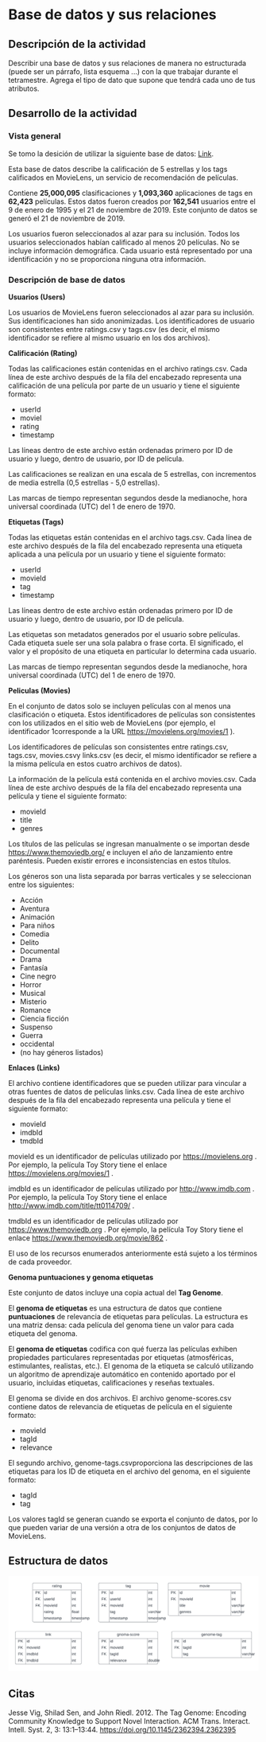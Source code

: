 # Base de datos y sus relaciones

## Descripción de la actividad

Describir una base de datos y sus relaciones de manera no estructurada (puede ser un párrafo, lista esquema ...) con la que trabajar durante el tetramestre. Agrega el tipo de dato que supone que tendrá cada uno de tus atributos.

## Desarrollo de la actividad

### Vista general

Se tomo la desición de utilizar la siguiente base de datos: [Link](https://grouplens.org/datasets/movielens/).

Esta base de datos describe la calificación de 5 estrellas y los tags calificados en MovieLens, un servicio de recomendación de películas.

Contiene **25,000,095** clasificaciones y **1,093,360** aplicaciones de tags en **62,423** películas. Estos datos fueron creados por **162,541** usuarios entre el 9 de enero de 1995 y el 21 de noviembre de 2019. Este conjunto de datos se generó el 21 de noviembre de 2019.

Los usuarios fueron seleccionados al azar para su inclusión. Todos los usuarios seleccionados habían calificado al menos 20 películas. No se incluye información demográfica. Cada usuario está representado por una identificación y no se proporciona ninguna otra información.

### Descripción de base de datos

**Usuarios (Users)**

Los usuarios de MovieLens fueron seleccionados al azar para su inclusión. Sus identificaciones han sido anonimizadas. Los identificadores de usuario son consistentes entre ratings.csv y tags.csv (es decir, el mismo identificador se refiere al mismo usuario en los dos archivos).

**Calificación (Rating)**

Todas las calificaciones están contenidas en el archivo ratings.csv. Cada línea de este archivo después de la fila del encabezado representa una calificación de una película por parte de un usuario y tiene el siguiente formato:

- userId
- movieI
- rating
- timestamp

Las líneas dentro de este archivo están ordenadas primero por ID de usuario y luego, dentro de usuario, por ID de película.

Las calificaciones se realizan en una escala de 5 estrellas, con incrementos de media estrella (0,5 estrellas - 5,0 estrellas).

Las marcas de tiempo representan segundos desde la medianoche, hora universal coordinada (UTC) del 1 de enero de 1970.

**Etiquetas (Tags)**

Todas las etiquetas están contenidas en el archivo tags.csv. Cada línea de este archivo después de la fila del encabezado representa una etiqueta aplicada a una película por un usuario y tiene el siguiente formato:

 - userId
 - movieId
 - tag
 - timestamp

Las líneas dentro de este archivo están ordenadas primero por ID de usuario y luego, dentro de usuario, por ID de película.

Las etiquetas son metadatos generados por el usuario sobre películas. Cada etiqueta suele ser una sola palabra o frase corta. El significado, el valor y el propósito de una etiqueta en particular lo determina cada usuario.

Las marcas de tiempo representan segundos desde la medianoche, hora universal coordinada (UTC) del 1 de enero de 1970.

**Peliculas (Movies)**

En el conjunto de datos solo se incluyen películas con al menos una clasificación o etiqueta. Estos identificadores de películas son consistentes con los utilizados en el sitio web de MovieLens (por ejemplo, el identificador 1corresponde a la URL https://movielens.org/movies/1 ). 

Los identificadores de películas son consistentes entre ratings.csv, tags.csv, movies.csvy links.csv (es decir, el mismo identificador se refiere a la misma película en estos cuatro archivos de datos).

La información de la película está contenida en el archivo movies.csv. Cada línea de este archivo después de la fila del encabezado representa una película y tiene el siguiente formato:

- movieId
- title
- genres

Los títulos de las películas se ingresan manualmente o se importan desde https://www.themoviedb.org/ e incluyen el año de lanzamiento entre paréntesis. Pueden existir errores e inconsistencias en estos títulos.

Los géneros son una lista separada por barras verticales y se seleccionan entre los siguientes:

- Acción
- Aventura
- Animación
- Para niños
- Comedia
- Delito
- Documental
- Drama
- Fantasía
- Cine negro
- Horror
- Musical
- Misterio
- Romance
- Ciencia ficción
- Suspenso
- Guerra
- occidental
- (no hay géneros listados)

**Enlaces (Links)**

El archivo contiene identificadores que se pueden utilizar para vincular a otras fuentes de datos de películas links.csv. Cada línea de este archivo después de la fila del encabezado representa una película y tiene el siguiente formato:

- movieId
- imdbId
- tmdbId

movieId es un identificador de películas utilizado por https://movielens.org . Por ejemplo, la película Toy Story tiene el enlace https://movielens.org/movies/1 .

imdbId es un identificador de películas utilizado por http://www.imdb.com . Por ejemplo, la película Toy Story tiene el enlace http://www.imdb.com/title/tt0114709/ .

tmdbId es un identificador de películas utilizado por https://www.themoviedb.org . Por ejemplo, la película Toy Story tiene el enlace https://www.themoviedb.org/movie/862 .

El uso de los recursos enumerados anteriormente está sujeto a los términos de cada proveedor.

**Genoma puntuaciones y genoma etiquetas**

Este conjunto de datos incluye una copia actual del **Tag Genome**.

El **genoma de etiquetas** es una estructura de datos que contiene **puntuaciones** de relevancia de etiquetas para películas. La estructura es una matriz densa: cada película del genoma tiene un valor para cada etiqueta del genoma.

El **genoma de etiquetas** codifica con qué fuerza las películas exhiben propiedades particulares representadas por etiquetas (atmosféricas, estimulantes, realistas, etc.). El genoma de la etiqueta se calculó utilizando un algoritmo de aprendizaje automático en contenido aportado por el usuario, incluidas etiquetas, calificaciones y reseñas textuales.

El genoma se divide en dos archivos. El archivo genome-scores.csv contiene datos de relevancia de etiquetas de película en el siguiente formato:

- movieId
- tagId
- relevance

El segundo archivo, genome-tags.csvproporciona las descripciones de las etiquetas para los ID de etiqueta en el archivo del genoma, en el siguiente formato:

- tagId
- tag

Los valores tagId se generan cuando se exporta el conjunto de datos, por lo que pueden variar de una versión a otra de los conjuntos de datos de MovieLens.

## Estructura de datos

![No estructurado](./estructura_datos.png)

## Citas

Jesse Vig, Shilad Sen, and John Riedl. 2012. The Tag Genome: Encoding Community Knowledge to Support Novel Interaction. ACM Trans. Interact. Intell. Syst. 2, 3: 13:1–13:44. https://doi.org/10.1145/2362394.2362395
